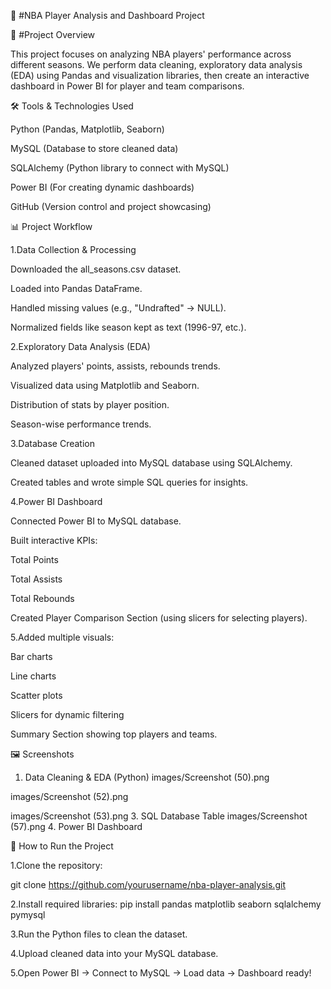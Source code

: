 🏀 #NBA Player Analysis and Dashboard Project

📂 #Project Overview

This project focuses on analyzing NBA players' performance across different seasons.
We perform data cleaning, exploratory data analysis (EDA) using Pandas and visualization libraries,
then create an interactive dashboard in Power BI for player and team comparisons.

🛠️ Tools & Technologies Used

Python (Pandas, Matplotlib, Seaborn)

MySQL (Database to store cleaned data)

SQLAlchemy (Python library to connect with MySQL)

Power BI (For creating dynamic dashboards)

GitHub (Version control and project showcasing)

📊 Project Workflow

1.Data Collection & Processing

Downloaded the all_seasons.csv dataset.

Loaded into Pandas DataFrame.

Handled missing values (e.g., "Undrafted" → NULL).

Normalized fields like season kept as text (1996-97, etc.).

2.Exploratory Data Analysis (EDA)

Analyzed players' points, assists, rebounds trends.

Visualized data using Matplotlib and Seaborn.

Distribution of stats by player position.

Season-wise performance trends.

3.Database Creation

Cleaned dataset uploaded into MySQL database using SQLAlchemy.

Created tables and wrote simple SQL queries for insights.

4.Power BI Dashboard

Connected Power BI to MySQL database.

Built interactive KPIs:

Total Points

Total Assists

Total Rebounds

Created Player Comparison Section (using slicers for selecting players).

5.Added multiple visuals:

Bar charts

Line charts

Scatter plots

Slicers for dynamic filtering

Summary Section showing top players and teams.


🖼️ Screenshots
1. Data Cleaning & EDA (Python)
images/Screenshot (50).png

images/Screenshot (52).png

images/Screenshot (53).png
3. SQL Database Table
images/Screenshot (57).png
4. Power BI Dashboard


🚀 How to Run the Project

1.Clone the repository:

git clone https://github.com/yourusername/nba-player-analysis.git

2.Install required libraries:
pip install pandas matplotlib seaborn sqlalchemy pymysql

3.Run the Python files to clean the dataset.

4.Upload cleaned data into your MySQL database.

5.Open Power BI → Connect to MySQL → Load data → Dashboard ready!
